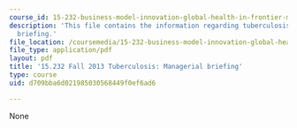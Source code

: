 ```yaml
---
course_id: 15-232-business-model-innovation-global-health-in-frontier-markets-fall-2013
description: 'This file contains the information regarding tuberculosis: managerial
  briefing.'
file_location: /coursemedia/15-232-business-model-innovation-global-health-in-frontier-markets-fall-2013/d709bba6d021985030568449f0ef6ad6_MIT15_232F13_a1_tb_01.pdf
file_type: application/pdf
layout: pdf
title: '15.232 Fall 2013 Tuberculosis: Managerial briefing'
type: course
uid: d709bba6d021985030568449f0ef6ad6

---
```

None